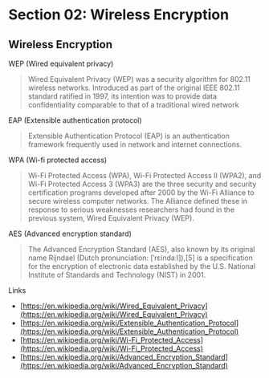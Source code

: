 # Section 02: Wireless Encryption

## Wireless Encryption
WEP (Wired equivalent privacy)
> Wired Equivalent Privacy (WEP) was a security algorithm for 802.11 wireless networks.
> Introduced as part of the original IEEE 802.11 standard ratified in 1997, its intention was to provide data confidentiality comparable to that of a traditional wired network

EAP (Extensible authentication protocol)
> Extensible Authentication Protocol (EAP) is an authentication framework frequently used in network and internet connections.

WPA (Wi-fi protected access)
> Wi-Fi Protected Access (WPA), Wi-Fi Protected Access II (WPA2), and Wi-Fi Protected Access 3 (WPA3) are the three security and security certification programs developed after 2000 by the Wi-Fi Alliance to secure wireless computer networks.
> The Alliance defined these in response to serious weaknesses researchers had found in the previous system, Wired Equivalent Privacy (WEP).

AES (Advanced encryption standard)
> The Advanced Encryption Standard (AES), also known by its original name Rijndael (Dutch pronunciation: [ˈrɛindaːl]),[5] is a specification for the encryption of electronic data established by the U.S. National Institute of Standards and Technology (NIST) in 2001.

Links
- [https://en.wikipedia.org/wiki/Wired_Equivalent_Privacy](https://en.wikipedia.org/wiki/Wired_Equivalent_Privacy)
- [https://en.wikipedia.org/wiki/Extensible_Authentication_Protocol](https://en.wikipedia.org/wiki/Extensible_Authentication_Protocol)
- [https://en.wikipedia.org/wiki/Wi-Fi_Protected_Access](https://en.wikipedia.org/wiki/Wi-Fi_Protected_Access)
- [https://en.wikipedia.org/wiki/Advanced_Encryption_Standard](https://en.wikipedia.org/wiki/Advanced_Encryption_Standard)
